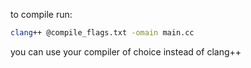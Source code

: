 to compile run:
```bash
clang++ @compile_flags.txt -omain main.cc
```

you can use your compiler of choice instead of clang++
